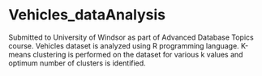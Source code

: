 # Vehicles_dataAnalysis
Submitted to University of Windsor as part of Advanced Database Topics course.
Vehicles dataset is analyzed using R programming language. K-means clustering is performed on the dataset for various k values and optimum number of clusters is identified. 
